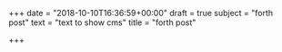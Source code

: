 +++
date = "2018-10-10T16:36:59+00:00"
draft = true
subject = "forth post"
text = "text to show cms"
title = "forth post"

+++
